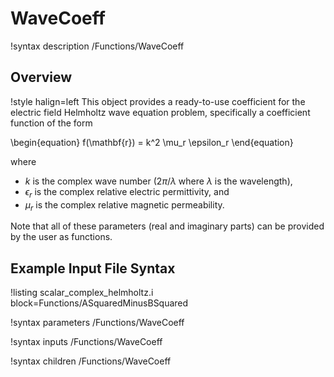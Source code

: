 # WaveCoeff

!syntax description /Functions/WaveCoeff

## Overview

!style halign=left
This object provides a ready-to-use coefficient for the electric field Helmholtz
wave equation problem, specifically a coefficient function of the form

\begin{equation}
  f(\mathbf{r}) = k^2 \mu_r \epsilon_r
\end{equation}

where

- $k$ is the complex wave number ($2 \pi / \lambda$ where $\lambda$ is the wavelength),
- $\epsilon_r$ is the complex relative electric permittivity, and
- $\mu_r$ is the complex relative magnetic permeability.

Note that all of these parameters (real and imaginary parts) can be provided by
the user as functions.

## Example Input File Syntax

!listing scalar_complex_helmholtz.i block=Functions/ASquaredMinusBSquared

!syntax parameters /Functions/WaveCoeff

!syntax inputs /Functions/WaveCoeff

!syntax children /Functions/WaveCoeff
